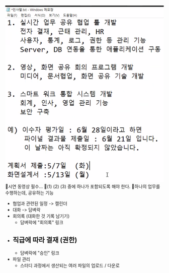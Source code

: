 ![](../image/Pasted%20image%2020240429170819.png)
📌시연 동영상 필수...
📌(1) (2) (3) 중에 하나가 포함되도록 해야 한다.
📌하나의 업무를 수행하는데, 공유하는 기능
- 협업과 관련된 일정 -> 캘린더
- 대화 -> 담벼락
- 회의록 (대화한 것 기록 남기기)
  - 담벼락에 "회의록" 링크
- 직급에 따라 결재 (권한)
  - 
  - 담벼락에 "승인" 링크
- 파일 관리
  - 스터디 과정에서 생산되는 여러 파일의 업로드 / 다운로